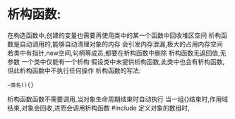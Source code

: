 # 析构函数:
在构造函数中,创建的变量也需要再使用类中的某一个函数中回收堆区空间
析构函数是自动调用的,能够自动清理对象的内存
会引发内存泄漏,极大的占用内存空间
若类中有指针,new空间,句柄等成员,都要在析构函数中删除
析构函数无返回值,无参数
一个类中仅能有一个析构
假设类中未提供析构函数,此类中也会有析构函数,但此析构函数中不执行任何操作
析构函数的写法:
    

```
~类名(){}
```

析构函数函数不需要调用,当对象生命周期结束时自动执行
当一组{}结束时,作用域结束,对象会回收,进而会调用析构函数
#include<iostream>
定义对象的数组时,
